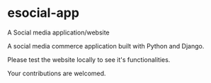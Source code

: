 # esocial-app
A Social media application/website

A social media commerce application built with Python and Django.

Please test the website locally to see it's functionalities.

Your contributions are welcomed.
